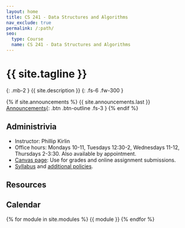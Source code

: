 ```yaml
---
layout: home
title: CS 241 - Data Structures and Algorithms
nav_exclude: true
permalink: /:path/
seo:
  type: Course
  name: CS 241 - Data Structures and Algorithms
---
```


# {{ site.tagline }}
{: .mb-2 }
{{ site.description }}
{: .fs-6 .fw-300 }

{% if site.announcements %}
{{ site.announcements.last }}
[Announcements](announcements.md){: .btn .btn-outline .fs-3 }
{% endif %}

## Administrivia
- Instructor: Phillip Kirlin
- Office hours: Mondays 10-11, Tuesdays 12:30-2, Wednesdays 11-12, Thursdays 2-3:30.  Also available by appointment.
- [Canvas page](https://rhodes.instructure.com/courses/6585): Use for grades and online assignment 
submissions. 
- [Syllabus](syllabus/syllabus-241-s24.pdf) and [additional policies](syllabus/additional-policies.pdf).

## Resources

## Calendar
{% for module in site.modules %}
{{ module }}
{% endfor %}

